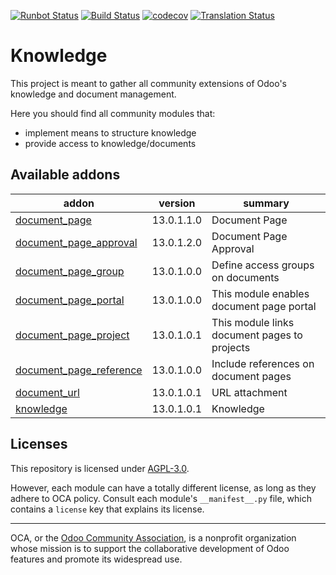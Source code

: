 [![Runbot Status](https://runbot.odoo-community.org/runbot/badge/flat/118/13.0.svg)](https://runbot.odoo-community.org/runbot/repo/github-com-oca-knowledge-118)
[![Build Status](https://travis-ci.com/OCA/knowledge.svg?branch=13.0)](https://travis-ci.com/OCA/knowledge)
[![codecov](https://codecov.io/gh/OCA/knowledge/branch/13.0/graph/badge.svg)](https://codecov.io/gh/OCA/knowledge)
[![Translation Status](https://translation.odoo-community.org/widgets/knowledge-13-0/-/svg-badge.svg)](https://translation.odoo-community.org/engage/knowledge-13-0/?utm_source=widget)

<!-- /!\ do not modify above this line -->

# Knowledge

This project is meant to gather all community extensions of Odoo's knowledge and document management.

Here you should find all community modules that:

- implement means to structure knowledge
- provide access to knowledge/documents

<!-- /!\ do not modify below this line -->

<!-- prettier-ignore-start -->

[//]: # (addons)

Available addons
----------------
addon | version | summary
--- | --- | ---
[document_page](document_page/) | 13.0.1.1.0 | Document Page
[document_page_approval](document_page_approval/) | 13.0.1.2.0 | Document Page Approval
[document_page_group](document_page_group/) | 13.0.1.0.0 | Define access groups on documents
[document_page_portal](document_page_portal/) | 13.0.1.0.0 | This module enables document page portal
[document_page_project](document_page_project/) | 13.0.1.0.1 | This module links document pages to projects
[document_page_reference](document_page_reference/) | 13.0.1.0.0 | Include references on document pages
[document_url](document_url/) | 13.0.1.0.1 | URL attachment
[knowledge](knowledge/) | 13.0.1.0.1 | Knowledge

[//]: # (end addons)

<!-- prettier-ignore-end -->

## Licenses

This repository is licensed under [AGPL-3.0](LICENSE).

However, each module can have a totally different license, as long as they adhere to OCA
policy. Consult each module's `__manifest__.py` file, which contains a `license` key
that explains its license.

----

OCA, or the [Odoo Community Association](http://odoo-community.org/), is a nonprofit
organization whose mission is to support the collaborative development of Odoo features
and promote its widespread use.
